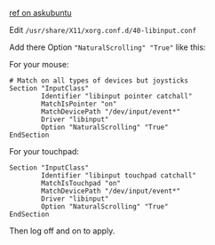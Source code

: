 [ref on askubuntu](https://askubuntu.com/questions/1122513/how-to-add-natural-inverted-mouse-scrolling-in-i3-window-manager)

Edit `/usr/share/X11/xorg.conf.d/40-libinput.conf`

Add there Option `"NaturalScrolling" "True"` like this:

For your mouse:

```
# Match on all types of devices but joysticks
Section "InputClass"
        Identifier "libinput pointer catchall"
        MatchIsPointer "on"
        MatchDevicePath "/dev/input/event*"
        Driver "libinput"
        Option "NaturalScrolling" "True"
EndSection
```

For your touchpad:

```
Section "InputClass"
        Identifier "libinput touchpad catchall"
        MatchIsTouchpad "on"
        MatchDevicePath "/dev/input/event*"
        Driver "libinput"
        Option "NaturalScrolling" "True"
EndSection
```

Then log off and on to apply.

